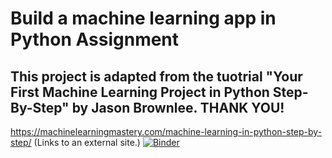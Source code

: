 # Build a machine learning app in Python Assignment
## This project is adapted from the tuotrial "Your First Machine Learning Project in Python Step-By-Step" by Jason Brownlee. THANK YOU!
https://machinelearningmastery.com/machine-learning-in-python-step-by-step/ (Links to an external site.) 
[![Binder](https://mybinder.org/badge_logo.svg)](https://mybinder.org/v2/gh/chelseamariepeterson/machine_learning.git/HEAD)
